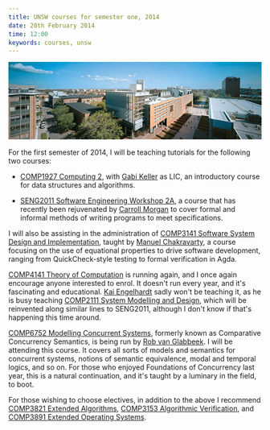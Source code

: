 ```yaml
---
title: UNSW courses for semester one, 2014
date: 20th February 2014
time: 12:00
keywords: courses, unsw
---
```


![](./images/unsw.gif)

For the first semester of 2014, I will be teaching tutorials for the following two courses:

* [COMP1927 Computing 2](https://www.handbook.unsw.edu.au/undergraduate/courses/2014/COMP1927.html), with [Gabi Keller](http://www.cse.unsw.edu.au/~keller/) as LIC, an introductory course for data structures and algorithms.

* [SENG2011 Software Engineering Workshop 2A](http://www.handbook.unsw.edu.au/undergraduate/courses/2014/SENG2011.html), a course that has recently been rejuvenated by [Carroll Morgan](http://en.wikipedia.org/wiki/Carroll_Morgan_(computer_scientist)) to cover formal and informal methods of writing programs to meet specifications.

I will also be assisting in the administration of [COMP3141 Software System Design and Implementation](http://www.handbook.unsw.edu.au/undergraduate/courses/2014/COMP3141.html), taught by [Manuel Chakravarty](http://justtesting.org/), a course focusing on the use of equational properties to drive software development, ranging from QuickCheck-style testing to formal verification in Agda.

[COMP4141 Theory of Computation](http://www.handbook.unsw.edu.au/undergraduate/courses/2014/COMP4141.html) is running again, and I once again encourage anyone interested to enrol. It doesn't run every year, and it's fascinating and educational. [Kai Engelhardt](http://www.cse.unsw.edu.au/~kaie/) sadly won't be teaching it, as he is busy teaching [COMP2111 System Modelling and Design](http://www.handbook.unsw.edu.au/undergraduate/courses/2014/COMP2111.html), which will be reinvented along similar lines to SENG2011, although I don't know if that's happening this time around.

[COMP6752 Modelling Concurrent Systems](http://www.handbook.unsw.edu.au/undergraduate/courses/2014/COMP6752.html), formerly known as Comparative Concurrency Semantics, is being run by [Rob van Glabbeek](http://theory.stanford.edu/~rvg/). I will be attending this course. It covers all sorts of models and semantics for concurrent systems, notions of semantic equivalence, modal and temporal logics, and so on. For those who enjoyed Foundations of Concurrency last year, this is a natural continuation, and it's taught by a luminary in the field, to boot.

For those wishing to choose electives, in addition to the above I recommend [COMP3821 Extended Algorithms](http://www.handbook.unsw.edu.au/undergraduate/courses/2014/COMP3821.html), [COMP3153 Algorithmic Verification](http://www.handbook.unsw.edu.au/undergraduate/courses/2014/COMP3153.html), and [COMP3891 Extended Operating Systems](http://www.handbook.unsw.edu.au/undergraduate/courses/2014/COMP3891.html). 


